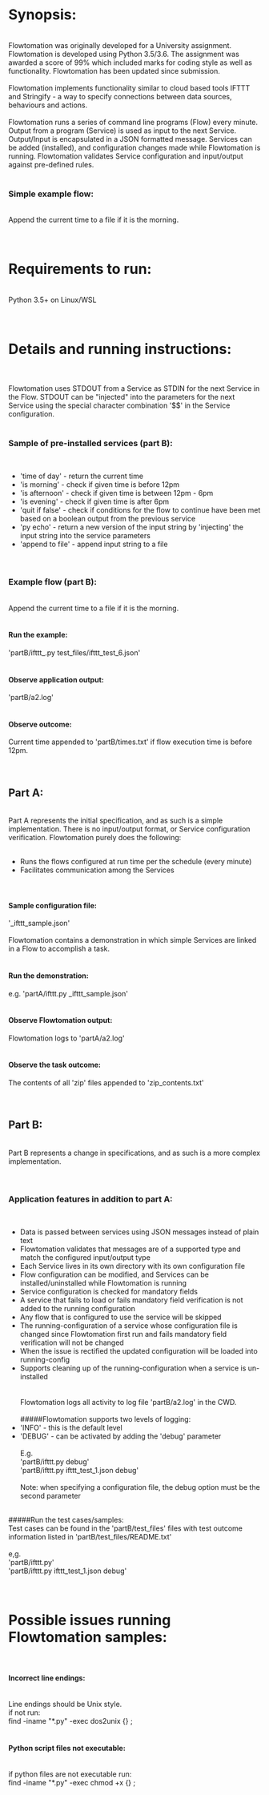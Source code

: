 
# Synopsis:<br>
 <br>
Flowtomation was originally developed for a University assignment. Flowtomation is developed using Python 3.5/3.6. The assignment was awarded a score of 99% which included marks for coding style as well as functionality. Flowtomation has been updated since submission.<br>
 <br>
Flowtomation implements functionality similar to cloud based tools IFTTT and Stringify -  a way to specify connections between data sources, behaviours and actions.<br>
 <br>
Flowtomation runs a series of command line programs (Flow) every minute. Output from a program (Service) is used as input to the next Service. Output/Input is encapsulated in a JSON formatted message. Services can be added (installed), and configuration changes made while Flowtomation is running.  Flowtomation validates Service configuration and input/output against pre-defined rules.<br>
 <br>
### Simple example flow:<br>
 <br>
Append the current time to a file if it is the morning.<br>
 <br>
 <br>
# Requirements to run:<br>
 <br>
Python 3.5+ on Linux/WSL<br>
 <br>
 <br>
# Details and running instructions:<br>
 <br>
 <br>
Flowtomation uses STDOUT from a Service as STDIN for the next Service in the Flow. STDOUT can be "injected" into the parameters for the next Service using the special character combination '$$' in the Service configuration.<br>
 <br>
### Sample of pre-installed services (part B): <br>
 <br>
- 'time of day' - return the current time<br>
- 'is morning' - check if given time is before 12pm<br>
- 'is afternoon' - check if given time is between 12pm - 6pm<br>
- 'is evening' - check if given time is after 6pm<br>
- 'quit if false' - check if conditions for the flow to continue have been met based on a boolean output from the previous service<br>
- 'py echo' - return a new version of the input string by 'injecting' the input string into the service parameters<br>
- 'append to file' - append input string to a file<br>
 <br>
 <br>
### Example flow (part B):<br>
 <br>
Append the current time to a file if it is the morning.<br>
 <br>
#### Run the example:<br>
'partB/ifttt_.py test_files/ifttt_test_6.json'<br>
 <br>
#### Observe application output:<br>
'partB/a2.log'<br>
 <br>
#### Observe outcome:<br>
Current time appended to 'partB/times.txt' if flow execution time is before 12pm.<br>
 <br>
 <br>
## Part A:<br>
 <br>
Part A represents the initial specification, and as such is a simple implementation. There is no input/output format, or Service configuration verification. Flowtomation purely does the following:<br>
 <br>
- Runs the flows configured at run time per the schedule (every minute)<br>
- Facilitates communication among the Services<br>
 <br>
 <br>
#### Sample configuration file:<br>
'_ifttt_sample.json'<br>
 <br>
Flowtomation contains a demonstration in which simple Services are linked in a Flow to accomplish a task.<br>
 <br>
#### Run the demonstration:<br>
e.g. 'partA/ifttt.py _ifttt_sample.json'<br>
 <br>
#### Observe Flowtomation output:<br>
Flowtomation logs to 'partA/a2.log'<br>
 <br>
#### Observe the task outcome:<br>
The contents of all 'zip' files appended to 'zip_contents.txt'<br>
 <br>
 <br>
## Part B:<br>
 <br>
Part B represents a change in specifications, and as such is a more complex implementation.<br>
 <br>
 <br>
### Application features in addition to part A:<br>
 <br>
- Data is passed between services using JSON messages instead of plain text<br>
- Flowtomation validates that messages are of a supported type and match the configured input/output type<br>
- Each Service lives in its own directory with its own configuration file <br>
- Flow configuration can be modified, and Services can be installed/uninstalled while Flowtomation is running<br>
- Service configuration is checked for mandatory fields<br>
- A service that fails to load or fails mandatory field verification is not added to the running configuration<br>
- Any flow that is configured to use the service will be skipped<br>
- The running-configuration of a service whose configuration file is changed since Flowtomation first run and fails mandatory field verification will not be changed<br>
- When the issue is rectified the updated configuration will be loaded into running-config<br>
- Supports cleaning up of the running-configuration when a service is un-installed<br>
 <br>
 <br>
Flowtomation logs all activity to log file 'partB/a2.log' in the CWD.<br>
 <br>
#####Flowtomation supports two levels of logging:<br>
- 'INFO' - this is the default level<br>
- 'DEBUG' - can be activated by adding the 'debug' parameter<br>
	 <br>
	E.g.<br>
	'partB/ifttt.py debug'<br>
	'partB/ifttt.py ifttt_test_1.json debug'<br>
	 <br>
	Note: when specifying a configuration file, the debug option must be the second parameter<br>
	 <br>

#####Run the test cases/samples:<br>
Test cases can be found in the 'partB/test_files' files with test outcome information listed in 'partB/test_files/README.txt'<br>
 <br>
e,g.<br>
'partB/ifttt.py'<br>
'partB/ifttt.py ifttt_test_1.json debug'<br>
 <br>
 <br>
# Possible issues running Flowtomation samples:<br>
 <br>
#### Incorrect line endings:<br>
 <br>
Line endings should be Unix style.<br>
if not run:<br>
find -iname "*.py" -exec dos2unix {} \;<br>
 <br>
#### Python script files not executable:<br>
 <br>
if python files are not executable run:<br>
find -iname "*.py" -exec chmod +x {} \; <br>
<br>